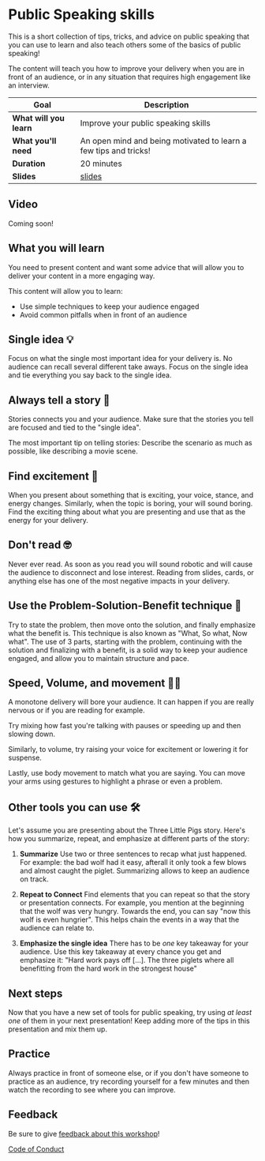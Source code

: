 # Public Speaking skills

This is a short collection of tips, tricks, and advice on public speaking that you can use to learn and also teach others some of the basics of public speaking!

The content will teach you how to improve your delivery when you are in front of an audience, or in any situation that requires high engagement like an interview.


| **Goal**              | Description                                    |
| ----------------------------- | --------------------------------------------------------------------- |
| **What will you learn**       | Improve your public speaking skills |
| **What you'll need**          | An open mind and being motivated to learn a few tips and tricks! |
| **Duration**                  | 20 minutes                                                                |
| **Slides**                  | [slides](./slides.pptx)                                                           |

## Video

Coming soon!

<!--
[![presentation walk-through](./images/promo.png)](https://youtu.be/xxxxxxx "presentation walk-through")
> 🎥 Click this image to watch Alfredo walk you through the presentation
-->


## What you will learn

You need to present content and want some advice that will allow you to deliver your content in a more engaging way.

This content will allow you to learn:

- Use simple techniques to keep your audience engaged
- Avoid common pitfalls when in front of an audience

## Single idea 💡

Focus on what the single most important idea for your delivery is. No audience can recall several different take aways. Focus on the single idea and tie everything you say back to the single idea.

## Always tell a story 📘

Stories connects you and your audience. Make sure that the stories you tell are focused and tied to the "single idea".

The most important tip on telling stories: Describe the scenario as much as possible, like describing a movie scene.

## Find excitement 🤩

When you present about something that is exciting,  your voice, stance, and energy changes. Similarly, when the topic is boring, your will sound boring. Find the exciting thing about what you are presenting and use that as the energy for your delivery.

## Don't read 🤓

Never ever read. As soon as you read you will sound robotic and will cause the audience to disconnect and lose interest. Reading from slides, cards, or anything else has one of the most negative impacts in your delivery.

## Use the Problem-Solution-Benefit technique 🎯

Try to state the problem, then move onto the solution, and finally emphasize what the benefit is. This technique is also known as "What, So what, Now what". The use of 3 parts, starting with the problem, continuing with the solution and finalizing with a benefit, is a solid way to keep your audience engaged, and allow you to maintain structure and pace.

## Speed, Volume, and movement 🏃🏽

A monotone delivery will bore your audience. It can happen if you are really nervous or if you are reading for example.

Try mixing how fast you're talking with pauses or speeding up and then slowing down.

Similarly,  to volume, try raising your voice for excitement or lowering it for suspense.

Lastly, use body movement to match what you are saying. You can move your arms using gestures to highlight a phrase or even a problem.

## Other tools you can use 🛠

Let's assume you are presenting about the Three Little Pigs story. Here's how you summarize, repeat, and emphasize at different parts of the story:

1. **Summarize**
Use two or three sentences to recap what just happened. For example: the bad wolf had it easy, afterall it only took a few blows and almost caught the piglet.
Summarizing allows to keep an audience on track.

1. **Repeat to Connect**
Find elements that you can repeat so that the story or presentation connects. For example, you mention at the beginning that the wolf was very hungry. Towards the end, you can say "now this wolf is even hungrier".  This helps chain the events in a way that the audience can relate to.

1. **Emphasize the single idea**
There has to be *one* key takeaway for your audience. Use this key takeaway at every chance you get and emphasize it: "Hard work pays off [...]. The three piglets where all benefitting from the hard work in the strongest house"


## Next steps

Now that you have a new set of tools for public speaking, try using _at least one_ of them in your next presentation! Keep adding more of the tips in this presentation and mix them up.

## Practice

Always practice in front of someone else, or if you don't have someone to practice as an audience, try recording yourself for a few minutes and then watch the recording to see where you can improve.

## Feedback

Be sure to give [feedback about this workshop](https://forms.office.com/r/MdhJWMZthR)!

[Code of Conduct](../../CODE_OF_CONDUCT.md)

